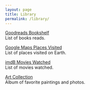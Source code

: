 ```yaml
---
layout: page
title: Library
permalink: /library/
---
```



<a href="https://www.goodreads.com/review/list/95737422?shelf=read&sort=date_added">Goodreads Bookshelf</a>
<br>
List of books reads.

<a href="https://maps.app.goo.gl/vmtWzydsvTrD4k5t5">Google Maps Places Visited</a>
<br>
List of places visited on Earth.

<a href="https://www.imdb.com/user/ur85826373/watchlist?sort=date_added%2Cdesc&view=detail">imdB Movies Watched</a>
<br>
List of movies watched.

<a href="https://google.com">Art Collection</a>
<br>
Album of favorite paintings and photos.



